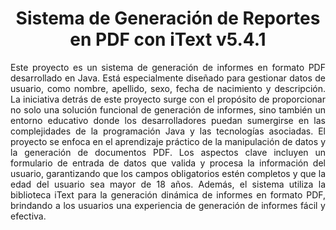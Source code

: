 <!-- Introducción -->
<h1 align="center"><b>Sistema de Generación de Reportes en PDF con iText v5.4.1</b></h1>
<p align="justify">Este proyecto es un sistema de generación de informes en formato PDF desarrollado en Java. Está especialmente diseñado para gestionar datos de usuario, como nombre, apellido, sexo, fecha de nacimiento y descripción. La iniciativa detrás de este proyecto surge con el propósito de proporcionar no solo una solución funcional de generación de informes, sino también un entorno educativo donde los desarrolladores puedan sumergirse en las complejidades de la programación Java y las tecnologías asociadas. El proyecto se enfoca en el aprendizaje práctico de la manipulación de datos y la generación de documentos PDF. Los aspectos clave incluyen un formulario de entrada de datos que valida y procesa la información del usuario, garantizando que los campos obligatorios estén completos y que la edad del usuario sea mayor de 18 años. Además, el sistema utiliza la biblioteca iText para la generación dinámica de informes en formato PDF, brindando a los usuarios una experiencia de generación de informes fácil y efectiva.</p>
